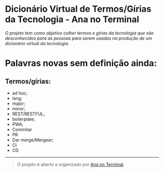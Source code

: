 # **Dicionário Virtual de Termos/Gírias da Tecnologia - Ana no Terminal**



*O projeto tem como objetivo colher termos e gírias da tecnologia que são desconhecidos para as pessoas para serem usadas na produção de um dicionário virtual da tecnologia.*

# Palavras novas sem definição ainda:
## Termos/gírias:

 - ad hoc;
 - lang;
 - major;
 - minor;
 - REST/RESTFUL;
 - boilerplate;
 - PWA;
 - Commitar
 - PR
 - Dar merge/Mergear;
 - CI
 - CD

----------

> O projeto é aberto e organizado por [Ana no
> Terminal](https://www.facebook.com/ananoterminal).
